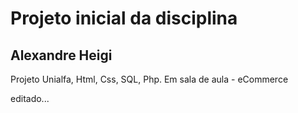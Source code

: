 # Projeto inicial da disciplina

## Alexandre Heigi


Projeto Unialfa, Html, Css, SQL, Php. Em sala de aula - eCommerce

editado...
